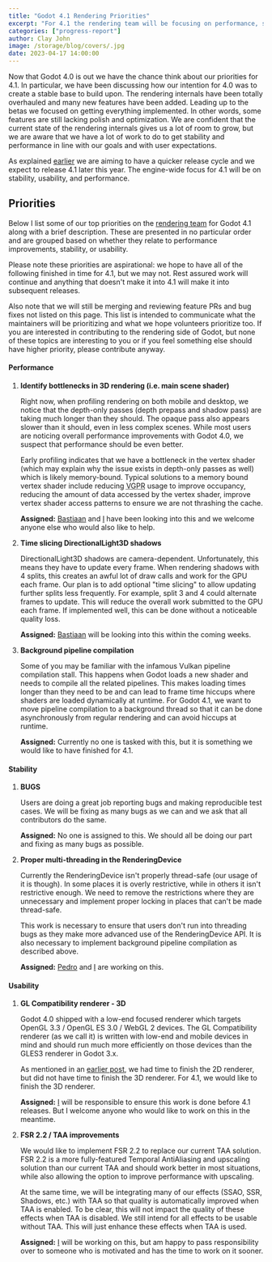 ```yaml
---
title: "Godot 4.1 Rendering Priorities"
excerpt: "For 4.1 the rendering team will be focusing on performance, stability, and usability."
categories: ["progress-report"]
author: Clay John
image: /storage/blog/covers/.jpg
date: 2023-04-17 14:00:00
---
```


Now that Godot 4.0 is out we have the chance think about our priorities for 4.1. In particular, we have been discussing how our intention for 4.0 was to create a stable base to build upon. The rendering internals have been totally overhauled and many new features have been added. Leading up to the betas we focused on getting everything implemented. In other words, some features are still lacking polish and optimization. We are confident that the current state of the rendering internals gives us a lot of room to grow, but we are aware that we have a lot of work to do to get stability and performance in line with our goals and with user expectations.

As explained [earlier](https://godotengine.org/article/release-management-4-0-and-beyond/) we are aiming to have a quicker release cycle and we expect to release 4.1 later this year. The engine-wide focus for 4.1 will be on stability, usability, and performance.

## Priorities

Below I list some of our top priorities on the [rendering team](https://godotengine.org/teams/#rendering) for Godot 4.1 along with a brief description. These are presented in no particular order and are grouped based on whether they relate to performance improvements, stability, or usability.

Please note these priorities are aspirational: we hope to have all of the following finished in time for 4.1, but we may not. Rest assured work will continue and anything that doesn't make it into 4.1 will make it into subsequent releases.

Also note that we will still be merging and reviewing feature PRs and bug fixes not listed on this page. This list is intended to communicate what the maintainers will be prioritizing and what we hope volunteers prioritize too. If you are interested in contributing to the rendering side of Godot, but none of these topics are interesting to you or if you feel something else should have higher priority, please contribute anyway.

#### Performance

1. **Identify bottlenecks in 3D rendering (i.e. main scene shader)**

    Right now, when profiling rendering on both mobile and desktop, we notice that the depth-only passes (depth prepass and shadow pass) are taking much longer than they should. The opaque pass also appears slower than it should, even in less complex scenes. While most users are noticing overall performance improvements with Godot 4.0, we suspect that performance should be even better.

    Early profiling indicates that we have a bottleneck in the vertex shader (which may explain why the issue exists in depth-only passes as well) which is likely memory-bound. Typical solutions to a memory bound vertex shader include reducing <abbr title="Vector General-Purpose Register">VGPR</abbr> usage to improve occupancy, reducing the amount of data accessed by the vertex shader, improve vertex shader access patterns to ensure we are not thrashing the cache.

    **Assigned:** [Bastiaan](https://github.com/BastiaanOlij) and [I](https://github.com/clayjohn) have been looking into this and we welcome anyone else who would also like to help.

2. **Time slicing DirectionalLight3D shadows**

    DirectionalLight3D shadows are camera-dependent. Unfortunately, this means they have to update every frame. When rendering shadows with 4 splits, this creates an awful lot of draw calls and work for the GPU each frame. Our plan is to add optional "time slicing" to allow updating further splits less frequently. For example, split 3 and 4 could alternate frames to update. This will reduce the overall work submitted to the GPU each frame. If implemented well, this can be done without a noticeable quality loss.

    **Assigned:** [Bastiaan](https://github.com/BastiaanOlij) will be looking into this within the coming weeks.

3. **Background pipeline compilation**

    Some of you may be familiar with the infamous Vulkan pipeline compilation stall. This happens when Godot loads a new shader and needs to compile all the related pipelines. This makes loading times longer than they need to be and can lead to frame time hiccups where shaders are loaded dynamically at runtime. For Godot 4.1, we want to move pipeline compilation to a background thread so that it can be done asynchronously from regular rendering and can avoid hiccups at runtime.

    **Assigned:** Currently no one is tasked with this, but it is something we would like to have finished for 4.1.

#### Stability

1. **BUGS**

    Users are doing a great job reporting bugs and making reproducible test cases. We will be fixing as many bugs as we can and we ask that all contributors do the same.

    **Assigned:** No one is assigned to this. We should all be doing our part and fixing as many bugs as possible.

2. **Proper multi-threading in the RenderingDevice**

    Currently the RenderingDevice isn't properly thread-safe (our usage of it is though). In some places it is overly restrictive, while in others it isn't restrictive enough. We need to remove the restrictions where they are unnecessary and implement proper locking in places that can't be made thread-safe.

    This work is necessary to ensure that users don't run into threading bugs as they make more advanced use of the RenderingDevice API. It is also necessary to implement background pipeline compilation as described above.

    **Assigned:** [Pedro](https://github.com/RandomShaper) and [I](https://github.com/clayjohn) are working on this.

#### Usability

1. **GL Compatibility renderer - 3D**

    Godot 4.0 shipped with a low-end focused renderer which targets OpenGL 3.3 / OpenGL ES 3.0 / WebGL 2 devices. The GL Compatibility renderer (as we call it) is written with low-end and mobile devices in mind and should run much more efficiently on those devices than the GLES3 renderer in Godot 3.x.

    As mentioned in an [earlier post](https://godotengine.org/article/status-of-opengl-renderer/), we had time to finish the 2D renderer, but did not have time to finish the 3D renderer. For 4.1, we would like to finish the 3D renderer.

    **Assigned:** [I](https://github.com/clayjohn) will be responsible to ensure this work is done before 4.1 releases. But I welcome anyone who would like to work on this in the meantime.

2. **FSR 2.2 / TAA improvements**

    We would like to implement FSR 2.2 to replace our current TAA solution. FSR 2.2 is a more fully-featured Temporal AntiAliasing and upscaling solution than our current TAA and should work better in most situations, while also allowing the option to improve performance with upscaling.

    At the same time, we will be integrating many of our effects (SSAO, SSR, Shadows, etc.) with TAA so that quality is automatically improved when TAA is enabled. To be clear, this will not impact the quality of these effects when TAA is disabled. We still intend for all effects to be usable without TAA. This will just enhance these effects when TAA is used.

    **Assigned:** [I](https://github.com/clayjohn) will be working on this, but am happy to pass responsibility over to someone who is motivated and has the time to work on it sooner.

